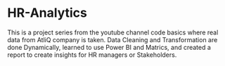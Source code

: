 # HR-Analytics
This is a project series from the youtube channel code basics where real data from AtliQ company is taken. Data Cleaning and Transformation are done Dynamically, learned to use Power BI and Matrics, and created a report to create insights for HR managers or Stakeholders.
